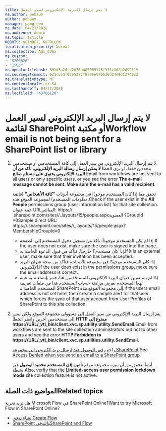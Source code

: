 ```yaml
---
title: لا يتم إرسال البريد الإلكتروني لسير العمل
ms.author: pebaum
author: pebaum
manager: pamgreen
ms.date: 04/21/2020
ms.audience: Admin
ms.topic: article
ROBOTS: NOINDEX, NOFOLLOW
localization_priority: Normal
ms.collection: Adm_O365
ms.custom:
- "5200020"
- "1586"
ms.openlocfilehash: 391d3a2dcc2676a405065115f375c802d2492119
ms.sourcegitcommit: 631cbb5f03e5371f0995e976536d24e9d13746c3
ms.translationtype: MT
ms.contentlocale: ar-SA
ms.lasthandoff: 04/22/2020
ms.locfileid: "43766120"
---
```

# <a name="workflow-email-is-not-being-sent-for-a-sharepoint-list-or-library"></a><span data-ttu-id="87d0b-102">لا يتم إرسال البريد الإلكتروني لسير العمل لقائمة SharePoint أو مكتبة</span><span class="sxs-lookup"><span data-stu-id="87d0b-102">Workflow email is not being sent for a SharePoint list or library</span></span>

1. <span data-ttu-id="87d0b-103">لا يتم إرسال البريد الإلكتروني من سير العمل إلى كافة المستخدمين أو مستخدمين محددين فقط، أو ترى الخطأ **لا يمكن إرسال رسالة البريد الإلكتروني. تأكد من أن البريد الإلكتروني يحتوي على مستلم صالح**.</span><span class="sxs-lookup"><span data-stu-id="87d0b-103">Email from workflows are not sent to all users or only specific users, or you see the error **The e-mail message cannot be sent. Make sure the e-mail has a valid recipient**.</span></span>

    <span data-ttu-id="87d0b-104">تحقق مما إذا كان المستخدم موجودًا في مجموعة أذونات **"كافة الأشخاص"** (قائمة معلومات المستخدم) لمجموعة الموقع هذه.</span><span class="sxs-lookup"><span data-stu-id="87d0b-104">Check if the user exist in the **All People** permissions group (user information list) for that site collection.</span></span>  <span data-ttu-id="87d0b-105">عينة عنوان URL<tenant>المباشر: https:// .sharepoint.com/sites/<sitename>/_layouts/15/people.aspx؟ العضويةGroupId =0</span><span class="sxs-lookup"><span data-stu-id="87d0b-105">Sample direct URL: https://<tenant>.sharepoint.com/sites/<sitename>/_layouts/15/people.aspx?MembershipGroupId=0</span></span>

    - <span data-ttu-id="87d0b-106">إذا لم يكن المستخدم موجوداً، تأكد من تسجيل دخول المستخدم إلى الصفحة.</span><span class="sxs-lookup"><span data-stu-id="87d0b-106">If the user does not exist, make sure the user is signed into the page.</span></span> 
    - <span data-ttu-id="87d0b-107">إذا كان مستخدم ًا خارجيًا، فتأكد من قبول الدعوة الخاصة به.</span><span class="sxs-lookup"><span data-stu-id="87d0b-107">If it is an external user, make sure that their invitation has been accepted.</span></span>
    - <span data-ttu-id="87d0b-108">إذا كان المستخدم موجودًا في مجموعة الأذونات، فتأكد من صحة عنوان البريد الإلكتروني.</span><span class="sxs-lookup"><span data-stu-id="87d0b-108">If the user does exist in the permissions group, make sure the email address is correct.</span></span>
    - <span data-ttu-id="87d0b-109">إذا لم يتم تعيين عنوان البريد الإلكتروني للمستخدمين هنا، فقم بإنشاء تنبيه عينة لهذا المستخدم يفرض مزامنة حساب المستخدم هذا من ملفات تعريف المستخدم الخاصة بـ SharePoint إلى مجموعة الموقع هذه.</span><span class="sxs-lookup"><span data-stu-id="87d0b-109">If the users email address is not set here, then create a sample alert for that user which forces the sync of that user account from User Profiles of SharePoint to this site collection.</span></span>
 
2. <span data-ttu-id="87d0b-110">يتم إرسال البريد الإلكتروني من سير العمل إلى مسؤولي مجموعة الموقع ولكن ليس إلى مستخدمين آخرين وانظر الخطأ **HTTP ممنوع إلى <span>https:</span>//URL/_vti_bin/client.xvc.sp.utility.utility.SendEmail**.</span><span class="sxs-lookup"><span data-stu-id="87d0b-110">Email from workflows are sent to the site collection administrators but not to other users and see the error **HTTP Forbidden to <span>https:</span>//URL/_vti_bin/client.xvc.sp.utilities.utility.SendEmail**.</span></span>
 

    <span data-ttu-id="87d0b-111">راجع [رفض الوصول عند إرسال بريد إلكتروني إلى مجموعة SharePoint](https://docs.microsoft.com/sharepoint/support/sharing-and-permissions/access-denied-when-send-an-email-to-groups).</span><span class="sxs-lookup"><span data-stu-id="87d0b-111">See [Access Denied when you send an email to a SharePoint group](https://docs.microsoft.com/sharepoint/support/sharing-and-permissions/access-denied-when-send-an-email-to-groups).</span></span>

    <span data-ttu-id="87d0b-112">أيضاً، تحقق من أن ميزة مجموعة موقع **تأمين إذن المستخدم محدود الوصول** غير نشطة.</span><span class="sxs-lookup"><span data-stu-id="87d0b-112">Also, verify that the **Limited-access user permission lockdown mode** site collection feature is not active.</span></span>


## <a name="related-topics"></a><span data-ttu-id="87d0b-113">المواضيع ذات الصلة</span><span class="sxs-lookup"><span data-stu-id="87d0b-113">Related topics</span></span>
<span data-ttu-id="87d0b-114">هل تريد تجربة Microsoft Flow في SharePoint Online؟</span><span class="sxs-lookup"><span data-stu-id="87d0b-114">Want to try Microsoft Flow in SharePoint Online?</span></span>
- [<span data-ttu-id="87d0b-115">إنشاء تدفق</span><span class="sxs-lookup"><span data-stu-id="87d0b-115">Create Flow</span></span>](https://support.office.com/article/Create-a-flow-for-a-list-or-library-in-SharePoint-Online-or-OneDrive-for-Business-a9c3e03b-0654-46af-a254-20252e580d01) 
- [<span data-ttu-id="87d0b-116">SharePoint والتدفق</span><span class="sxs-lookup"><span data-stu-id="87d0b-116">SharePoint and Flow</span></span>](https://flow.microsoft.com/blog/sharepoint-and-flow/) 


